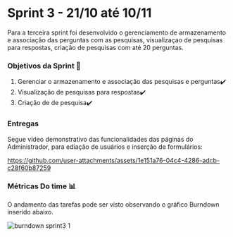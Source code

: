 # Sprint 3 - 21/10 até 10/11
Para a terceira sprint foi desenvolvido o gerenciamento de armazenamento e associação das perguntas com as pesquisas, visualizaçao de pesquisas para respostas, criação de pesquisas com até 20 perguntas.

### Objetivos da Sprint 🎯
1. Gerenciar o armazenamento e associação das pesquisas e perguntas✔️
2. Visualização de pesquisas para respostas✔️
3. Criação de de pesquisa✔️

### Entregas

Segue vídeo demonstrativo das funcionalidades das páginas do Administrador, para ediação de usuários e inserção de formulários:


https://github.com/user-attachments/assets/1e151a76-04c4-4286-adcb-c28f60b87259


### Métricas Do time 📊

O andamento das tarefas pode ser visto observando o gráfico Burndown inserido abaixo.


![burndown sprint3 1](https://github.com/user-attachments/assets/1e8dbbc2-e1ed-4972-a835-441fdd7ae226)



